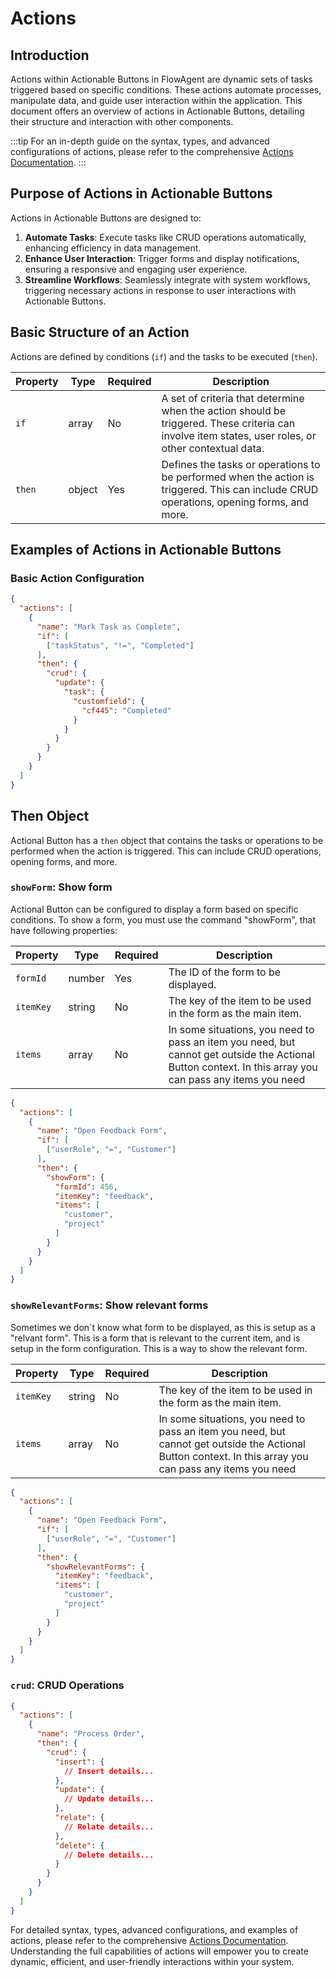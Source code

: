 # Actions

## Introduction

Actions within Actionable Buttons in FlowAgent are dynamic sets of tasks triggered based on specific conditions. These actions automate processes, manipulate data, and guide user interaction within the application. This document offers an overview of actions in Actionable Buttons, detailing their structure and interaction with other components.

:::tip
For an in-depth guide on the syntax, types, and advanced configurations of actions, please refer to the comprehensive [Actions Documentation](/docs/JSON/json-actions).
:::

## Purpose of Actions in Actionable Buttons

Actions in Actionable Buttons are designed to:

1. **Automate Tasks**: Execute tasks like CRUD operations automatically, enhancing efficiency in data management.
2. **Enhance User Interaction**: Trigger forms and display notifications, ensuring a responsive and engaging user experience.
3. **Streamline Workflows**: Seamlessly integrate with system workflows, triggering necessary actions in response to user interactions with Actionable Buttons.

## Basic Structure of an Action

Actions are defined by conditions (`if`) and the tasks to be executed (`then`).

| Property | Type  | Required | Description |
|----------|-------|----------|-------------|
| `if`     | array | No       | A set of criteria that determine when the action should be triggered. These criteria can involve item states, user roles, or other contextual data. |
| `then`   | object| Yes      | Defines the tasks or operations to be performed when the action is triggered. This can include CRUD operations, opening forms, and more. |

## Examples of Actions in Actionable Buttons

### Basic Action Configuration

```json
{
  "actions": [
    {
      "name": "Mark Task as Complete",
      "if": [
        ["taskStatus", "!=", "Completed"]
      ],
      "then": {
        "crud": {
          "update": {
            "task": {
              "customfield": {
                "cf445": "Completed"
              }
            }
          }
        }
      }
    }
  ]
}
```

## Then Object
Actional Button has a `then` object that contains the tasks or operations to be performed when the action is triggered. This can include CRUD operations, opening forms, and more.

### `showForm`: Show form

Actional Button can be configured to display a form based on specific conditions.
To show a form, you must use the command "showForm", that have following properties:

| Property | Type   | Required | Description |
|----------|--------|----------|-------------|
| `formId` | number | Yes      | The ID of the form to be displayed. |
| `itemKey`| string | No       | The key of the item to be used in the form as the main item. |
| `items`  | array  | No       | In some situations, you need to pass an item you need, but cannot get outside the Actional Button context. In this array you can pass any items you need |	

```json
{
  "actions": [
    {
      "name": "Open Feedback Form",
      "if": [
        ["userRole", "=", "Customer"]
      ],
      "then": {
        "showForm": {
          "formId": 456,
          "itemKey": "feedback",
          "items": [
            "customer",
            "project"
          ]
        }
      }
    }
  ]
}
```

### `showRelevantForms`: Show relevant forms

Sometimes we don´t know what form to be displayed, as this is setup as a "relvant form". This is a form that is relevant to the current item, and is setup in the form configuration. This is a way to show the relevant form.

| Property | Type   | Required | Description |
|----------|--------|----------|-------------|
| `itemKey`| string | No       | The key of the item to be used in the form as the main item. |
| `items`  | array  | No       | In some situations, you need to pass an item you need, but cannot get outside the Actional Button context. In this array you can pass any items you need |	

```json
{
  "actions": [
    {
      "name": "Open Feedback Form",
      "if": [
        ["userRole", "=", "Customer"]
      ],
      "then": {
        "showRelevantForms": {
          "itemKey": "feedback",
          "items": [
            "customer",
            "project"
          ]
        }
      }
    }
  ]
}
```

### `crud`: CRUD Operations

```json
{
  "actions": [
    {
      "name": "Process Order",
      "then": {
        "crud": {
          "insert": {
            // Insert details...
          },
          "update": {
            // Update details...
          },
          "relate": {
            // Relate details...
          },
          "delete": {
            // Delete details...
          }
        }
      }
    }
  ]
}
```

For detailed syntax, types, advanced configurations, and examples of actions, please refer to the comprehensive [Actions Documentation](/docs/JSON/json-actions). Understanding the full capabilities of actions will empower you to create dynamic, efficient, and user-friendly interactions within your system.